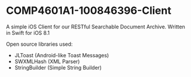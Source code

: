 # COMP4601A1-100846396-Client

A simple iOS Client for our RESTful Searchable Document Archive. 
Written in Swift for iOS 8.1

Open source libraries used: 
- JLToast (Android-like Toast Messages)
- SWXMLHash (XML Parser)
- StringBuilder (Simple String Builder)